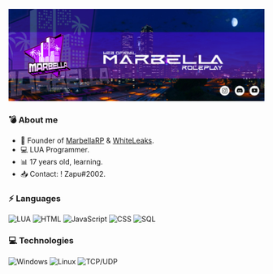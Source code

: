 [![Header](https://raw.githubusercontent.com/ElZapu02/ElZapu02/master/banner1.png)](https://www.marbellarp.es/)

### 💣 About me

- 🌴 Founder of [MarbellaRP](https://discord.gg/marbellarp) & [WhiteLeaks](https://discord.gg/wZ8aRVNXCY). 
- 💻 LUA Programmer.
- 📊 17 years old, learning.
- 📥 Contact: ! Zapu#2002.


### ⚡ Languages

![LUA](https://img.shields.io/badge/-Lua-000?&logo=lua&logoColor=2C2D72)
![HTML](https://img.shields.io/badge/-HTML-000?&logo=html5)
![JavaScript](https://img.shields.io/badge/-JavaScript-000?&logo=JavaScript&logoColor=ddc508)
![CSS](https://img.shields.io/badge/-CSS-000?&logo=css3&logoColor=007ACC)
![SQL](https://img.shields.io/badge/-SQL-000?&logo=MySQL&logoColor=4479A1)


### 💻 Technologies

![Windows](https://img.shields.io/badge/-Windows-000?&logo=windows&logoColor=0052CC)
![Linux](https://img.shields.io/badge/-Linux-000?&logo=Linux&logoColor=FCC624)
![TCP/UDP](https://img.shields.io/badge/-TCP%2FIP-000?&logo=Cisco)


